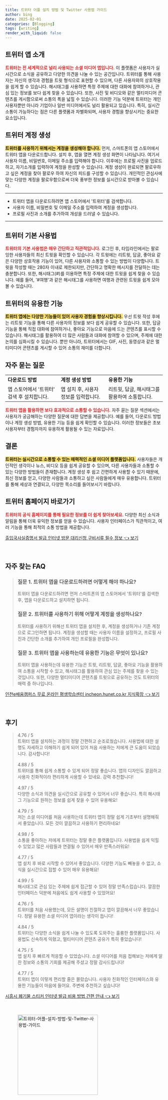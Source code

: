 ```yaml
---
title: 트위터 어플 설치 방법 및 Twitter 사용법 가이드
author: bing
date: 2025-02-01
categories: [Blogging]
tags: [writing]
render_with_liquid: false
---
```



<h2 id='트위터 앱 소개'>트위터 앱 소개</h2>

<p><b><span style="color: #ee2323;">트위터는 전 세계적으로 널리 사용되는 소셜 미디어 앱입니다.</span></b> 이 플랫폼은 사용자가 실시간으로 소식을 공유하고 다양한 의견을 나눌 수 있는 공간입니다. 트위터를 통해 사용자는 자신의 생각과 경험을 트윗 형식으로 표현할 수 있으며, 다른 사용자와의 상호작용을 쉽게 할 수 있습니다. 해시태그를 사용하면 특정 주제에 대한 대화에 참여하거나, 관심 있는 정보를 보다 쉽게 찾을 수 있습니다. 또한, 사진 및 비디오와 같은 멀티미디어 콘텐츠를 게시함으로써 소통의 폭을 넓힐 수 있습니다. 이러한 기능 덕분에 트위터는 개인 사용자뿐만 아니라 기업이나 일반 미디어에서도 널리 활용되고 있습니다. 특히, 실시간 소통이 가능하다는 점은 다른 플랫폼과 차별화되며, 사용자 경험을 향상시키는 중요한 요소입니다.</p>

<h2 id='트위터 계정 생성'>트위터 계정 생성</h2>

<p><b><span style="background-color: #ffe066;">트위터를 사용하기 위해서는 계정을 생성해야 합니다.</span></b> 먼저, 스마트폰의 앱 스토어에서 트위터 앱을 다운로드합니다. 설치 후, 앱을 열면 계정 생성 화면이 나타납니다. 여기서 사용자 이름, 비밀번호, 이메일 주소를 입력해야 합니다. 이후에는 프로필 사진을 업로드하고, 자기소개를 입력하여 계정을 완성할 수 있습니다. 계정 생성이 완료되면 팔로우하고 싶은 계정을 찾아 팔로우 하여 자신의 피드를 구성할 수 있습니다. 개인적인 관심사에 맞는 다양한 계정을 팔로우함으로써 더욱 풍부한 정보를 실시간으로 받아볼 수 있습니다.</p>

<hr />

<ul>
    <li>트위터 앱을 다운로드하려면 앱 스토어에서 '트위터'를 검색합니다.</li>
    <li>사용자 이름, 비밀번호 및 이메일 주소를 입력하여 계정을 생성합니다.</li>
    <li>프로필 사진과 소개를 추가하여 개성을 드러낼 수 있습니다.</li>
</ul>

<hr />

<h2 id='기본 사용법'>트위터 기본 사용법</h2>

<p><b><span style="color: #ee2323;">트위터의 기본 사용법은 매우 간단하고 직관적입니다.</span></b> 로그인 후, 타임라인에서는 팔로잉한 사용자들의 최신 트윗을 확인할 수 있습니다. 각 트윗에는 리트윗, 답글, 좋아요 같은 다양한 상호작용 기능이 있어, 다른 사용자와 소통할 수 있는 방법이 다양합니다. 트윗을 작성할 때는 280자 이내로 제한되지만, 간단하고 명확한 메시지를 전달하는 데는 충분합니다. 또한, 해시태그(#)를 이용하면 특정 주제에 대한 트윗을 쉽게 찾을 수 있습니다. 예를 들어, '#여행'과 같은 해시태그를 사용하면 여행과 관련된 트윗을 쉽게 모아 볼 수 있습니다.</p>

<h2 id='유용한 기능'>트위터의 유용한 기능</h2>

<p><b><span style="background-color: #ffe066;">트위터 앱에는 다양한 기능들이 있어 사용자 경험을 향상시킵니다.</span></b> 우선 트윗 작성 후에는 리트윗 기능을 통해 다른 사용자의 정보를 보다 쉽게 공유할 수 있습니다. 또한, 답글 기능을 통해 직접 대화에 참여하거나, 좋아요 기능으로 마음에 드는 콘텐츠를 표시할 수 있습니다. 해시태그를 활용하여 더 많은 사람들과 대화에 참여할 수 있으며, 주제에 대한 논의를 심화시킬 수 있습니다. 뿐만 아니라, 트위터에서는 GIF, 사진, 동영상과 같은 멀티미디어 콘텐츠를 게시할 수 있어 소통의 재미를 더합니다.</p>

<h2 id='자주 묻는 질문'>자주 묻는 질문</h2>

<table>
    <tr>
        <td><b>다운로드 방법</b></td>
        <td><b>계정 생성 방법</b></td>
        <td><b>유용한 기능</b></td>
    </tr>
    <tr>
        <td>앱 스토어에서 '트위터' 검색 후 설치합니다.</td>
        <td>앱 설치 후, 사용자 정보를 입력합니다.</td>
        <td>리트윗, 답글, 해시태그를 활용하여 소통합니다.</td>
    </tr>
</table>

<p><b><span style="color: #ee2323;">트위터 앱을 활용하면 보다 효과적으로 소통할 수 있습니다.</span></b> 자주 묻는 질문 섹션에서는 사용자가 궁금해하는 다양한 질문에 대한 답변을 제공합니다. 예를 들어, 다운로드 방법이나 계정 생성 방법, 유용한 기능 등을 쉽게 확인할 수 있습니다. 이러한 정보들은 초보 사용자부터 경험자까지 유용하게 활용될 수 있는 자료입니다.</p>

<h2 id='결론'>결론</h2>

<p><b><span style="background-color: #ffe066;">트위터는 실시간으로 소통할 수 있는 매력적인 소셜 미디어 플랫폼입니다.</span></b> 사용자들은 개인적인 생각이나 뉴스, 비디오 등을 쉽게 공유할 수 있으며, 다른 사용자들과 소통할 수 있는 다양한 방법들이 존재합니다. 계정 생성 후 쉽고 간편하게 사용할 수 있기 때문에, 최신 정보를 얻고, 다양한 사람들과 소통하고 싶은 사람들에게 매우 유용합니다. 트위터를 통해 세상과 연결되고, 다양한 목소리를 들어보시기 바랍니다.</p>

<h2 id='트위터 홈페이지'>트위터 홈페이지 바로가기</h2>

<p><b><span style="color: #ee2323;">트위터의 공식 홈페이지를 통해 필요한 정보를 더 쉽게 찾아보세요.</span></b> 다양한 최신 소식과 알림을 통해 더욱 유익한 정보를 얻을 수 있습니다. 사용자 인터페이스가 직관적이고, 여러 기능을 통해 최적의 소통 방법을 제공합니다.</p>


<p><a class="click-button" title="출입국사실증명서 발급 인터넷 방문 대리신청 구비서류 필수 정보" href="https://blackassets.github.io/posts/%EC%B6%9C%EC%9E%85%EA%B5%AD%EC%82%AC%EC%8B%A4%EC%A6%9D%EB%AA%85%EC%84%9C-%EB%B0%9C%EA%B8%89-%EC%9D%B8%ED%84%B0%EB%84%B7-%EB%B0%A9%EB%AC%B8-%EB%8C%80%EB%A6%AC%EC%8B%A0%EC%B2%AD-%EA%B5%AC%EB%B9%84%EC%84%9C%EB%A5%98-%ED%95%84%EC%88%98-%EC%A0%95%EB%B3%B4/" rel="dofollow">출입국사실증명서 발급 인터넷 방문 대리신청 구비서류 필수 정보 👈 보기</a></p><br>
<h2 id='자주_찾는_FAQ'>자주 찾는 FAQ</h2>
<div itemscope="" itemtype="https://schema.org/FAQPage"> 
<blockquote> 
<div itemscope="" itemprop="mainEntity" itemtype="https://schema.org/Question"> 
<h3 itemprop="name">질문 1. 트위터 앱을 다운로드하려면 어떻게 해야 하나요?</h3> 
<div itemscope="" itemprop="acceptedAnswer" itemtype="https://schema.org/Answer"> 
<span itemprop="text"> 
<p>트위터 앱을 다운로드하려면 먼저 스마트폰의 앱 스토어에서 '트위터'를 검색한 후, 앱을 다운로드하고 설치하면 됩니다.</p> 
</span> 
</div> 
</div> 

<div itemscope="" itemprop="mainEntity" itemtype="https://schema.org/Question"> 
<h3 itemprop="name">질문 2. 트위터를 사용하기 위해 어떻게 계정을 생성하나요?</h3> 
<div itemscope="" itemprop="acceptedAnswer" itemtype="https://schema.org/Answer"> 
<span itemprop="text"> 
<p>트위터를 사용하기 위해선 트위터 앱을 설치한 후, 계정을 생성하거나 기존 계정으로 로그인하면 됩니다. 계정을 생성할 때는 사용자 이름을 설정하고, 프로필 사진과 간단한 소개를 추가하여 개인 프로필을 완성합니다.</p> 
</span> 
</div> 
</div> 

<div itemscope="" itemprop="mainEntity" itemtype="https://schema.org/Question"> 
<h3 itemprop="name">질문 3. 트위터 앱을 사용하는데 유용한 기능은 무엇이 있나요?</h3> 
<div itemscope="" itemprop="acceptedAnswer" itemtype="https://schema.org/Answer"> 
<span itemprop="text"> 
<p>트위터 앱을 사용하는데 유용한 기능은 트윗, 리트윗, 답글, 좋아요 기능을 활용하여 소통을 시작할 수 있고, 해시태그를 활용하여 관심 있는 주제를 찾을 수 있는 것입니다. 또한, 다양한 멀티미디어 콘텐츠를 트윗으로 공유하는 것도 트위터의 매력 중 하나입니다.</p> 
</span> 
</div> 
</div> 
</blockquote> 
</div>
<p><a class="click-button" title="인천e배움캠퍼스 무료 온라인 평생학습센터 incheon.hunet.co.kr 지식확장" href="https://blackassets.github.io/posts/%EC%9D%B8%EC%B2%9Ce%EB%B0%B0%EC%9B%80%EC%BA%A0%ED%8D%BC%EC%8A%A4-%EB%AC%B4%EB%A3%8C-%EC%98%A8%EB%9D%BC%EC%9D%B8-%ED%8F%89%EC%83%9D%ED%95%99%EC%8A%B5%EC%84%BC%ED%84%B0-incheon.hunet.co.kr-%EC%A7%80%EC%8B%9D%ED%99%95%EC%9E%A5/" rel="dofollow">인천e배움캠퍼스 무료 온라인 평생학습센터 incheon.hunet.co.kr 지식확장 👈 보기</a></p><br>
<h2 id='후기'>후기</h2>
<div itemscope itemtype="https://schema.org/Product">
  <blockquote>
  <div itemprop="review" itemscope itemtype="https://schema.org/Review">
      <div itemprop="reviewRating" itemscope itemtype="https://schema.org/Rating"> <span itemprop="ratingValue">4.76</span> / <span itemprop="bestRating">5</span> </div>
      <span itemprop="reviewBody">트위터 앱을 설치하는 과정이 정말 간편하고 순조로웠습니다. 사용법에 대한 설명도 자세하고 이해하기 쉽게 되어 있어 처음 사용하는 저에게 큰 도움이 되었습니다. 감사합니다!</span>
  </div>
  <br>
  <div itemprop="review" itemscope itemtype="https://schema.org/Review">
      <div itemprop="reviewRating" itemscope itemtype="https://schema.org/Rating"> <span itemprop="ratingValue">4.88</span> / <span itemprop="bestRating">5</span> </div>
      <span itemprop="reviewBody">트위터를 통해 쉽게 소통할 수 있게 되어 정말 좋습니다. 앱의 디자인도 깔끔하고 사용자 친화적이라 편리하게 사용할 수 있네요. 강력 추천합니다!</span>
  </div>
  <br>
  <div itemprop="review" itemscope itemtype="https://schema.org/Review">
      <div itemprop="reviewRating" itemscope itemtype="https://schema.org/Rating"> <span itemprop="ratingValue">4.97</span> / <span itemprop="bestRating">5</span> </div>
      <span itemprop="reviewBody">다양한 소식과 의견을 실시간으로 공유할 수 있어서 너무 좋습니다. 특히 해시태그 기능으로 원하는 정보를 쉽게 찾을 수 있어 유용해요!</span>
  </div>
  <br>
  <div itemprop="review" itemscope itemtype="https://schema.org/Review">
      <div itemprop="reviewRating" itemscope itemtype="https://schema.org/Rating"> <span itemprop="ratingValue">4.79</span> / <span itemprop="bestRating">5</span> </div>
      <span itemprop="reviewBody">저는 소셜 미디어를 처음 사용하는데 트위터 앱이 정말 쉽게 기초부터 설명해줘서 좋았습니다. 모든 것이 깔끔하고 사용하기 편리하네요!</span>
  </div>
  <br>
  <div itemprop="review" itemscope itemtype="https://schema.org/Review">
      <div itemprop="reviewRating" itemscope itemtype="https://schema.org/Rating"> <span itemprop="ratingValue">4.98</span> / <span itemprop="bestRating">5</span> </div>
      <span itemprop="reviewBody">소통을 좋아하는 저에게 트위터는 정말 좋은 플랫폼입니다. 사용법을 쉽게 익힐 수 있었고 많은 사람들과 연결될 수 있어서 매우 만족스러워요!</span>
  </div>
  <br>
  <div itemprop="review" itemscope itemtype="https://schema.org/Review">
      <div itemprop="reviewRating" itemscope itemtype="https://schema.org/Rating"> <span itemprop="ratingValue">4.77</span> / <span itemprop="bestRating">5</span> </div>
      <span itemprop="reviewBody">앱 설치 후 바로 시작할 수 있어서 좋았습니다. 다양한 기능도 빼놓을 수 없고, 소식을 실시간으로 접할 수 있어 매우 유용해요!</span>
  </div>
  <br>
  <div itemprop="review" itemscope itemtype="https://schema.org/Review">
      <div itemprop="reviewRating" itemscope itemtype="https://schema.org/Rating"> <span itemprop="ratingValue">4.99</span> / <span itemprop="bestRating">5</span> </div>
      <span itemprop="reviewBody">해시태그로 관심 있는 주제에 쉽게 접근할 수 있어 정말 만족스럽습니다. 깔끔한 인터페이스 덕분에 처음에도 쉽게 사용할 수 있었어요!</span>
  </div>
  <br>
  <div itemprop="review" itemscope itemtype="https://schema.org/Review">
      <div itemprop="reviewRating" itemscope itemtype="https://schema.org/Rating"> <span itemprop="ratingValue">4.76</span> / <span itemprop="bestRating">5</span> </div>
      <span itemprop="reviewBody">트위터를 처음 사용했는데, 모든 설명이 친절하고 앱이 깔끔해서 너무 좋았습니다. 정말 유용한 소셜 미디어 앱이라는 생각이 듭니다!</span>
  </div>
  <br>
  <div itemprop="review" itemscope itemtype="https://schema.org/Review">
      <div itemprop="reviewRating" itemscope itemtype="https://schema.org/Rating"> <span itemprop="ratingValue">4.84</span> / <span itemprop="bestRating">5</span> </div>
      <span itemprop="reviewBody">트위터는 다양한 소식을 쉽게 나눌 수 있도록 도와주는 훌륭한 플랫폼입니다. 사용법도 신속하게 익혔고, 멀티미디어 콘텐츠 공유가 특히 좋았습니다!</span>
  </div>
  <br>
  <div itemprop="review" itemscope itemtype="https://schema.org/Review">
      <div itemprop="reviewRating" itemscope itemtype="https://schema.org/Rating"> <span itemprop="ratingValue">4.75</span> / <span itemprop="bestRating">5</span> </div>
      <span itemprop="reviewBody">앱 설치 후 빠르게 적응할 수 있었습니다. 소셜 미디어를 처음 접해보는 저에게 알찬 정보와 소통의 기회를 제공해 주셨고 정말 감사드립니다!</span>
  </div>
  <br>
  <div itemprop="review" itemscope itemtype="https://schema.org/Review">
      <div itemprop="reviewRating" itemscope itemtype="https://schema.org/Rating"> <span itemprop="ratingValue">4.77</span> / <span itemprop="bestRating">5</span> </div>
      <span itemprop="reviewBody">트위터 앱이 이렇게 편리할 줄은 몰랐습니다. 사용자 친화적인 인터페이스와 유용한 기능들이 마음에 들어요. 주변에 추천하고 싶습니다!</span>
  </div>
  </blockquote>
</div>
<p><a class="click-button" title="시흥시 폐기물 스티커 인터넷 발급 비용 방법 간편 안내" href="https://blackassets.github.io/posts/%EC%8B%9C%ED%9D%A5%EC%8B%9C-%ED%8F%90%EA%B8%B0%EB%AC%BC-%EC%8A%A4%ED%8B%B0%EC%BB%A4-%EC%9D%B8%ED%84%B0%EB%84%B7-%EB%B0%9C%EA%B8%89-%EB%B9%84%EC%9A%A9-%EB%B0%A9%EB%B2%95-%EA%B0%84%ED%8E%B8-%EC%95%88%EB%82%B4/" rel="dofollow">시흥시 폐기물 스티커 인터넷 발급 비용 방법 간편 안내 👈 보기</a></p><br>
<figure class="image"><img src="https://blackassets.github.io/assets/img/thumbnail/트위터-어플-설치-방법-및-Twitter-사용법-가이드.webp" alt="트위터-어플-설치-방법-및-Twitter-사용법-가이드" width="256" height="256"></figure>